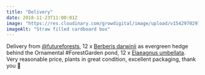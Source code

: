 ```yaml
---
title: "Delivery"
date: 2018-11-23T11:00:01Z
image: "https://res.cloudinary.com/growdigital/image/upload/v1542970297/delivery-berberis-elaeagnus-F6DB1274.jpg"
imageAlt: "Straw filled cardboard box"
---
```


Delivery from [@futureforests](https://twitter.com/futureforests), 12 x [Berberis darwinii](https://pfaf.org/user/plant.aspx?LatinName=Berberis+darwinii) as evergreen hedge behind the Ornamental #ForestGarden pond, 12 x [Elaeagnus umbellata](https://pfaf.org/user/Plant.aspx?LatinName=Elaeagnus+umbellata). Very reasonable price, plants in great condition, excellent packaging, thank you 🙂
